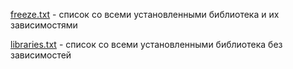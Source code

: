 

[freeze.txt](freeze.txt) - список со всеми установленными библиотека и их зависимостями

[libraries.txt](libraries.txt) - список со всеми установленными библиотека без зависимостей